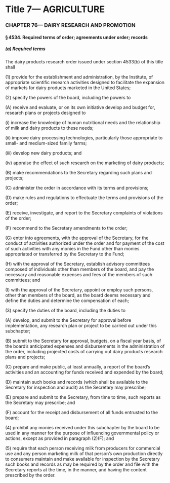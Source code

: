 
# Title 7— AGRICULTURE
### CHAPTER 76— DAIRY RESEARCH AND PROMOTION
#### § 4534. Required terms of order; agreements under order; records
##### (a) Required terms

The dairy products research order issued under section 4533(b) of this title shall

(1) provide for the establishment and administration, by the Institute, of appropriate scientific research activities designed to facilitate the expansion of markets for dairy products marketed in the United States;

(2) specify the powers of the board, including the powers to

(A) receive and evaluate, or on its own initiative develop and budget for, research plans or projects designed to

(i) increase the knowledge of human nutritional needs and the relationship of milk and dairy products to these needs;

(ii) improve dairy processing technologies, particularly those appropriate to small- and medium-sized family farms;

(iii) develop new dairy products; and

(iv) appraise the effect of such research on the marketing of dairy products;

(B) make recommendations to the Secretary regarding such plans and projects;

(C) administer the order in accordance with its terms and provisions;

(D) make rules and regulations to effectuate the terms and provisions of the order;

(E) receive, investigate, and report to the Secretary complaints of violations of the order;

(F) recommend to the Secretary amendments to the order;

(G) enter into agreements, with the approval of the Secretary, for the conduct of activities authorized under the order and for payment of the cost of such activities with any monies in the Fund other than monies appropriated or transferred by the Secretary to the Fund;

(H) with the approval of the Secretary, establish advisory committees composed of individuals other than members of the board, and pay the necessary and reasonable expenses and fees of the members of such committees; and

(I) with the approval of the Secretary, appoint or employ such persons, other than members of the board, as the board deems necessary and define the duties and determine the compensation of each;

(3) specify the duties of the board, including the duties to

(A) develop, and submit to the Secretary for approval before implementation, any research plan or project to be carried out under this subchapter;

(B) submit to the Secretary for approval, budgets, on a fiscal year basis, of the board’s anticipated expenses and disbursements in the administration of the order, including projected costs of carrying out dairy products research plans and projects;

(C) prepare and make public, at least annually, a report of the board’s activities and an accounting for funds received and expended by the board;

(D) maintain such books and records (which shall be available to the Secretary for inspection and audit) as the Secretary may prescribe;

(E) prepare and submit to the Secretary, from time to time, such reports as the Secretary may prescribe; and

(F) account for the receipt and disbursement of all funds entrusted to the board;

(4) prohibit any monies received under this subchapter by the board to be used in any manner for the purpose of influencing governmental policy or actions, except as provided in paragraph (2)(F); and

(5) require that each person receiving milk from producers for commercial use and any person marketing milk of that person’s own production directly to consumers maintain and make available for inspection by the Secretary such books and records as may be required by the order and file with the Secretary reports at the time, in the manner, and having the content prescribed by the order.
